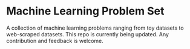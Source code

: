 # Machine Learning Problem Set

A collection of machine learning problems ranging from toy datasets to web-scraped datasets. This repo is currently being updated. Any contribution and feedback is welcome.
